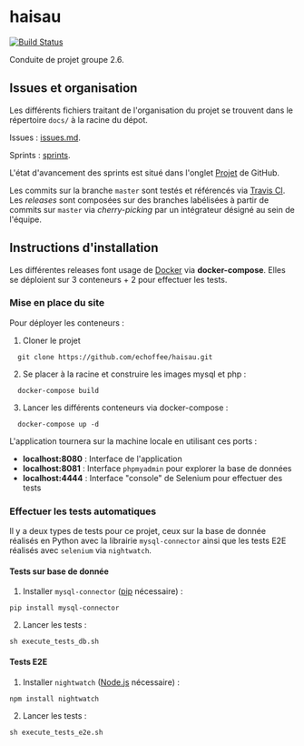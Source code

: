 # haisau
[![Build Status](https://travis-ci.com/echoffee/haisau.svg?branch=master)](https://travis-ci.com/echoffee/haisau)

Conduite de projet groupe 2.6.

## Issues et organisation
Les différents fichiers traitant de l'organisation du projet se trouvent dans le répertoire `docs/` à
la racine du dépot.

Issues : [issues.md](https://github.com/echoffee/haisau/blob/master/docs/issues.md).

Sprints : [sprints](https://github.com/echoffee/haisau/blob/master/docs/sprints).

L'état d'avancement des sprints est situé dans l'onglet [Projet](https://github.com/echoffee/haisau/projects) de GitHub.

Les commits sur la branche `master` sont testés et référencés via [Travis CI](https://travis-ci.com/echoffee/travis-test).
Les *releases* sont composées sur des branches labélisées à partir de commits sur `master` via 
*cherry-picking* par un intégrateur désigné au sein de l'équipe.

## Instructions d'installation

Les différentes releases font usage de [Docker](https://www.docker.com/) via **docker-compose**.
Elles se déploient sur 3 conteneurs + 2 pour effectuer les tests.

### Mise en place du site

Pour déployer les conteneurs :
  1. Cloner le projet
  ```
    git clone https://github.com/echoffee/haisau.git   
  ```
  2. Se placer à la racine et construire les images mysql et php :
  ```
    docker-compose build
  ```
  3. Lancer les différents conteneurs via docker-compose :
  ```
    docker-compose up -d
  ```

L'application tournera sur la machine locale en utilisant ces ports :
- **localhost:8080** : Interface de l'application
- **localhost:8081** : Interface `phpmyadmin` pour explorer la base de données
- **localhost:4444** : Interface "console" de Selenium pour effectuer des tests


### Effectuer les tests automatiques

Il y a deux types de tests pour ce projet, ceux sur la base de donnée réalisés en Python avec la librairie `mysql-connector` 
ainsi que les tests E2E réalisés avec `selenium` via `nightwatch`.

#### Tests sur base de donnée

  1. Installer `mysql-connector` ([pip](https://pip.pypa.io/en/stable/installing/) nécessaire) :
  ```
  pip install mysql-connector
  ```
  
  2. Lancer les tests :
  ```
  sh execute_tests_db.sh
  ```

#### Tests E2E

  1. Installer `nightwatch` ([Node.js](https://nodejs.org/en/download/) nécessaire) :
  ```
  npm install nightwatch
  ```
  
  2. Lancer les tests :
  ```
  sh execute_tests_e2e.sh
  ```
